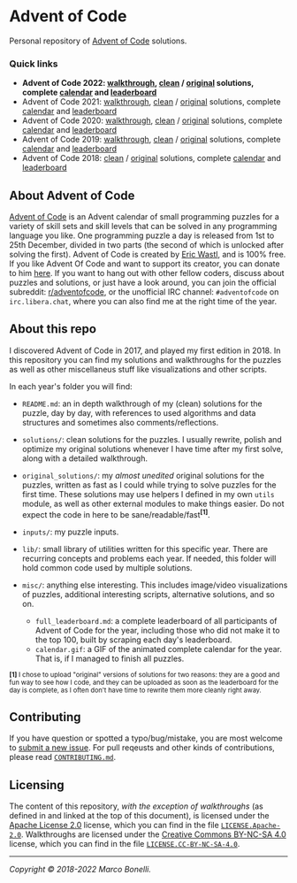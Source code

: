 Advent of Code
==============

Personal repository of [Advent of Code](#about-advent-of-code) solutions.

### Quick links

- **Advent of Code 2022: [walkthrough][2022-wal], [clean][2022-sol] / [original][2022-ori] solutions, complete [calendar][2022-cal] and [leaderboard][2022-lea]**
- Advent of Code 2021: [walkthrough][2021-wal], [clean][2021-sol] / [original][2021-ori] solutions, complete [calendar][2021-cal] and [leaderboard][2021-lea]
- Advent of Code 2020: [walkthrough][2020-wal], [clean][2020-sol] / [original][2020-ori] solutions, complete [calendar][2020-cal] and [leaderboard][2020-lea]
- Advent of Code 2019: [walkthrough][2019-wal], [clean][2019-sol] / [original][2019-ori] solutions, complete [calendar][2019-cal] and [leaderboard][2019-lea]
- Advent of Code 2018: [clean][2018-sol] / [original][2018-ori] solutions, complete [calendar][2018-cal] and [leaderboard][2018-lea]


About Advent of Code
--------------------

[Advent of Code][aoc-about] is an Advent calendar of small programming puzzles
for a variety of skill sets and skill levels that can be solved in any
programming language you like. One programming puzzle a day is released from 1st
to 25th December, divided in two parts (the second of which is unlocked after
solving the first). Advent of Code is created by [Eric Wastl][aoc-eric], and is
100% free. If you like Advent Of Code and want to support its creator, you can
donate to him [here][aoc-support]. If you want to hang out with other fellow
coders, discuss about puzzles and solutions, or just have a look around, you can
join the official subreddit: [r/adventofcode][aoc-reddit], or the unofficial IRC
channel: `#adventofcode` on `irc.libera.chat`, where you can also find me at the
right time of the year.


About this repo
---------------

I discovered Advent of Code in 2017, and played my first edition in 2018. In
this repository you can find my solutions and walkthroughs for the puzzles as
well as other miscellaneus stuff like visualizations and other scripts.

In each year's folder you will find:

- `README.md`: an in depth walkthrough of my (clean) solutions for the puzzle,
  day by day, with references to used algorithms and data structures and
  sometimes also comments/reflections.
- `solutions/`: clean solutions for the puzzles. I usually rewrite, polish and
   optimize my original solutions whenever I have time after my first solve,
   along with a detailed walkthrough.
- `original_solutions/`: my *almost unedited* original solutions for the
  puzzles, written as fast as I could while trying to solve puzzles for the
  first time. These solutions may use helpers I defined in my own `utils`
  module, as well as other external modules to make things easier. Do not expect
  the code in here to be sane/readable/fast<sup>**[1]**</sup>.
- `inputs/`: my puzzle inputs.
- `lib/`: small library of utilities written for this specific year. There are
  recurring concepts and problems each year. If needed, this folder will hold
  common code used by multiple solutions.
- `misc/`: anything else interesting. This includes image/video visualizations
  of puzzles, additional interesting scripts, alternative solutions, and so on.

   - `full_leaderboard.md`: a complete leaderboard of all participants of
     Advent of Code for the year, including those who did not make it to the top
     100, built by scraping each day's leaderboard.
   - `calendar.gif`: a GIF of the animated complete calendar for the year.
     That is, if I managed to finish all puzzles.

<sup>**[1]** I chose to upload "original" versions of solutions for two reasons:
they are a good and fun way to see how I code, and they can be uploaded as soon
as the leaderboard for the day is complete, as I often don't have time to
rewrite them more cleanly right away.</sup>


Contributing
------------

If you have question or spotted a typo/bug/mistake, you are most welcome to
[submit a new issue][new-issue]. For pull reqeusts and other kinds of
contributions, please read [`CONTRIBUTING.md`][contributing].


Licensing
---------

The content of this repository, *with the exception of walkthroughs* (as defined
in and linked at the top of this document), is licensed under the
[Apache License 2.0](https://www.apache.org/licenses/LICENSE-2.0) license, which
you can find in the file [`LICENSE.Apache-2.0`](/LICENSE.Apache-2.0).
Walkthroughs are licensed under the
[Creative Commons BY-NC-SA 4.0](https://creativecommons.org/licenses/by-nc-sa/4.0/)
license, which you can find in the file
[`LICENSE.CC-BY-NC-SA-4.0`](/LICENSE.CC-BY-NC-SA-4.0).

---

*Copyright &copy; 2018-2022 Marco Bonelli.*


[2022-wal]: 2022/README.md
[2022-sol]: 2022/solutions
[2022-ori]: 2022/original_solutions
[2022-cal]: 2022/misc/calendar.gif
[2022-lea]: 2022/misc/full_leaderboard.md

[2021-wal]: 2021/README.md
[2021-sol]: 2021/solutions
[2021-ori]: 2021/original_solutions
[2021-cal]: 2021/misc/calendar.gif
[2021-lea]: 2021/misc/full_leaderboard.md

[2020-wal]: 2020/README.md
[2020-sol]: 2020/solutions
[2020-ori]: 2020/original_solutions
[2020-cal]: 2020/misc/calendar.gif
[2020-lea]: 2020/misc/full_leaderboard.md

[2019-wal]: 2019/README.md
[2019-sol]: 2019/solutions
[2019-ori]: 2019/original_solutions
[2019-cal]: 2019/misc/calendar.gif
[2019-lea]: 2019/misc/full_leaderboard.md

[2018-wal]: 2018/README.md
[2018-sol]: 2018/solutions
[2018-ori]: 2018/original_solutions
[2018-cal]: 2018/misc/calendar.gif
[2018-lea]: 2018/misc/full_leaderboard.md

[contributing]: /CONTRIBUTING.md
[new-issue]:    https://github.com/mebeim/aoc/issues/new

[aoc-about]:   https://adventofcode.com/2019/about
[aoc-eric]:    https://twitter.com/ericwastl
[aoc-support]: https://adventofcode.com/2019/support
[aoc-reddit]:  https://www.reddit.com/r/adventofcode/

[paypal-donate-btn]: https://www.paypal.com/donate/?hosted_button_id=FFGV44B3SLHBL&locale.x=en_IT
